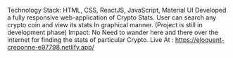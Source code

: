 Technology Stack: HTML, CSS, ReactJS, JavaScript, Material UI
Developed a fully responsive web-application of Crypto Stats. User can search any crypto coin and view its stats
In graphical manner.
(Project is still in development phase)
Impact: No Need to wander here and there over the internet for finding the stats of particular Crypto.
Live At : https://eloquent-creponne-e97798.netlify.app/

